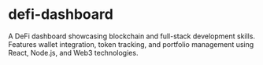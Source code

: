 # defi-dashboard
A DeFi dashboard showcasing blockchain and full-stack development skills. Features wallet integration, token tracking, and portfolio management using React, Node.js, and Web3 technologies.
